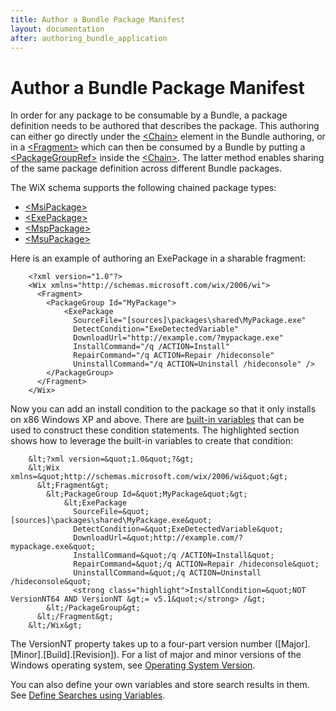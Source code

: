 ```yaml
---
title: Author a Bundle Package Manifest
layout: documentation
after: authoring_bundle_application
---
```

# Author a Bundle Package Manifest

In order for any package to be consumable by a Bundle, a package definition needs to be authored that describes the package. This authoring can either go directly under the [&lt;Chain&gt;](../xsd/wix/chain.md) element in the Bundle authoring, or in a [&lt;Fragment&gt;](../xsd/wix/fragment.md) which can then be consumed by a Bundle by putting a [&lt;PackageGroupRef&gt;](../xsd/wix/packagegroupref.md) inside the [&lt;Chain&gt;](../xsd/wix/chain.md). The latter method enables sharing of the same package definition across different Bundle packages.

The WiX schema supports the following chained package types:

* [&lt;MsiPackage&gt;](../xsd/wix/msipackage.md)
* [&lt;ExePackage&gt;](../xsd/wix/exepackage.md)
* [&lt;MspPackage&gt;](../xsd/wix/msppackage.md)
* [&lt;MsuPackage&gt;](../xsd/wix/msupackage.md)

Here is an example of authoring an ExePackage in a sharable fragment:

```
    <?xml version="1.0"?>
    <Wix xmlns="http://schemas.microsoft.com/wix/2006/wi">
      <Fragment>
        <PackageGroup Id="MyPackage">
            <ExePackage 
              SourceFile="[sources]\packages\shared\MyPackage.exe"
              DetectCondition="ExeDetectedVariable"
              DownloadUrl="http://example.com/?mypackage.exe"
              InstallCommand="/q /ACTION=Install"
              RepairCommand="/q ACTION=Repair /hideconsole"
              UninstallCommand="/q ACTION=Uninstall /hideconsole" />
        </PackageGroup>
      </Fragment>
    </Wix>
```

Now you can add an install condition to the package so that it only installs on x86 Windows XP and above. There are [built-in variables](bundle_built_in_variables.md) that can be used to construct these condition statements. The highlighted section shows how to leverage the built-in variables to create that condition:

```
    &lt;?xml version=&quot;1.0&quot;?&gt;
    &lt;Wix xmlns=&quot;http://schemas.microsoft.com/wix/2006/wi&quot;&gt;
      &lt;Fragment&gt;
        &lt;PackageGroup Id=&quot;MyPackage&quot;&gt;
            &lt;ExePackage 
              SourceFile=&quot;[sources]\packages\shared\MyPackage.exe&quot;
              DetectCondition=&quot;ExeDetectedVariable&quot;
              DownloadUrl=&quot;http://example.com/?mypackage.exe&quot;
              InstallCommand=&quot;/q /ACTION=Install&quot;
              RepairCommand=&quot;/q ACTION=Repair /hideconsole&quot;
              UninstallCommand=&quot;/q ACTION=Uninstall /hideconsole&quot; 
              <strong class="highlight">InstallCondition=&quot;NOT VersionNT64 AND VersionNT &gt;= v5.1&quot;</strong> /&gt;
        &lt;/PackageGroup&gt;
      &lt;/Fragment&gt;
    &lt;/Wix&gt;
```

The VersionNT property takes up to a four-part version number ([Major].[Minor].[Build].[Revision]). For a list of major and minor versions of the Windows operating system, see <a href="http://msdn.microsoft.com/library/ms724832.aspx" target="_blank">Operating System Version</a>.

You can also define your own variables and store search results in them. See [Define Searches using Variables](bundle_define_searches.md).
